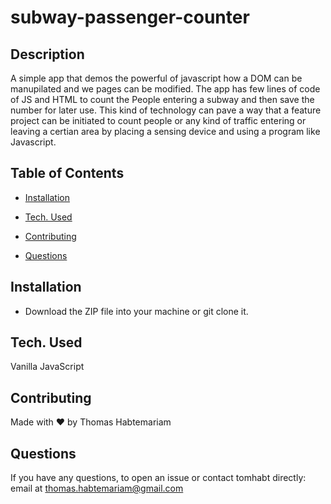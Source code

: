 # subway-passenger-counter

## Description

A simple app that demos the powerful of javascript how a DOM can be manupilated and we pages can be modified. The app has few lines of code of JS and HTML to count the People entering a subway and then save the number for later use. This kind of technology can pave a way that a feature project can be initiated to count people or any kind of traffic entering or leaving a certian area by placing a sensing device and using a program like Javascript.

## Table of Contents

* [Installation](#installation)

* [Tech. Used](#Tech.Used)

* [Contributing](#contributing)

* [Questions](#questions)

## Installation

* Download the ZIP file into your machine or git clone it.

## Tech. Used

Vanilla JavaScript

## Contributing

Made with ❤️ by Thomas Habtemariam 

## Questions

If you have any questions, to open an issue or contact tomhabt directly: email at  thomas.habtemariam@gmail.com
